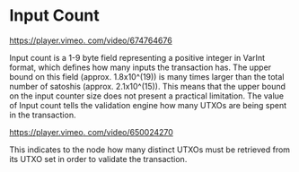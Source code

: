 # Input Count

[https://player.vimeo. com/video/674764676](https://player.vimeo.com/video/674764676)

Input count is a 1-9 byte field representing a positive integer in VarInt format, which defines how many inputs the transaction has. The upper bound on this field (approx. 1.8x10^(19)) is many times larger than the total number of satoshis (approx. 2.1x10^(15)). This means that the upper bound on the input counter size does not present a practical limitation. The value of Input count tells the validation engine how many UTXOs are being spent in the transaction.

[https://player.vimeo. com/video/650024270](https://player.vimeo.com/video/650024270?h=962c7e1129\&badge=0\&autopause=0\&player_id=0\&app_id=58479\&loop=1\&autoplay=1\&muted=1)

This indicates to the node how many distinct UTXOs must be retrieved from its UTXO set in order to validate the transaction.

